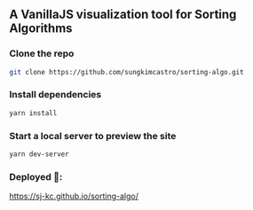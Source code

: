 ## A VanillaJS visualization tool for Sorting Algorithms

### Clone the repo

```bash
git clone https://github.com/sungkimcastro/sorting-algo.git
```

### Install dependencies

```bash
yarn install
```

### Start a local server to preview the site

```bash
yarn dev-server
```

### Deployed 🚀:

https://sj-kc.github.io/sorting-algo/
